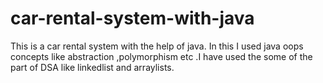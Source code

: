 # car-rental-system-with-java
This is a car rental system with the help of java. In this I used java oops concepts like abstraction ,polymorphism etc .I have used the some of the part of  DSA  like linkedlist and arraylists.
